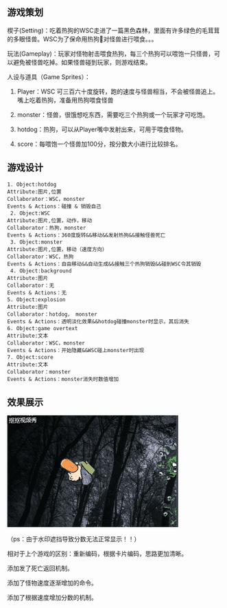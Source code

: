 # 
## 游戏策划
楔子(Setting)：吃着热狗的WSC走进了一篇黑色森林，里面有许多绿色的毛茸茸的多眼怪兽。WSC为了保命用热狗🌭对怪兽进行喂食。。。

玩法(Gameplay)：玩家对怪物射击喂食热狗，每三个热狗可以喂饱一只怪兽，可以避免被怪兽吃掉。如果怪兽碰到玩家，则游戏结束。

人设与道具（Game Sprites）：

1. Player：WSC 可三百六十度旋转，跑的速度与怪兽相当，不会被怪兽追上。嘴上吃着热狗，准备用热狗喂食怪兽

2. monster：怪兽，很饿想吃东西，需要吃三个热狗或一个玩家才可吃饱。
3. hotdog：热狗，可以从Player嘴中发射出来，可用于喂食怪物。
4. score：每喂饱一个怪兽加100分，按分数大小进行比较排名。

## 游戏设计

    1. Object:hotdog
    Attribute:图片,位置
    Collaborator：WSC，monster 
    Events & Actions：碰撞 & 销毁自己
     2. Object:WSC
    Attribute:图片,位置，动作，移动
    Collaborator：热狗，monster 
    Events & Actions：360度旋转&&移动&&发射热狗&&接触怪兽死亡
     3. Object:monster
    Attribute:图片,位置，移动（速度方向）
    Collaborator：WSC，热狗
    Events & Actions：自由移动&&自动生成&&接触三个热狗销毁&&碰到WSC令其销毁
     4. Object:background
    Attribute:图片
    Collaborator：无
    Events & Actions：无
    5. Object:explosion
    Attribute:图片
    Collaborator：hotdog， monster
    Events & Actions：透明淡化效果&&hotdog碰撞monster时显示，其后消失
    6. Object:game overtext
    Attribute:文本
    Collaborator：WSC，monster
    Events & Actions：开始隐藏&&WSC碰上monster时出现
    7. Object:score
    Attribute:文本
    Collaborator：monster
    Events & Actions：monster消失时数值增加

 ## 效果展示
 ![](images/lab8.0.gif)

 （ps：由于水印遮挡导致分数无法正常显示！！）

 相对于上个游戏的区别：重新编码，根据卡片编码，思路更加清晰。

添加发了死亡返回机制。

添加了怪物速度逐渐增加的命令。

添加了根据速度增加分数的机制。

 